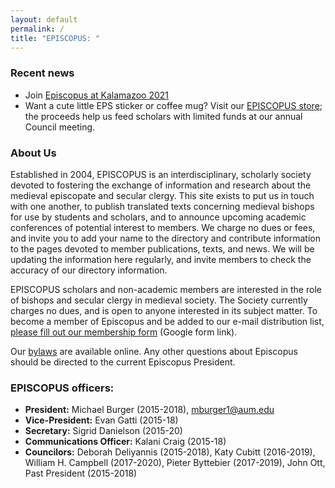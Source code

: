 ```yaml
---
layout: default
permalink: /
title: "EPISCOPUS: "
---
```


### Recent news

- Join [Episcopus at Kalamazoo 2021](/news)
- Want a cute little EPS sticker or coffee mug? Visit our [EPISCOPUS store](https://www.redbubble.com/people/epssociety/); the proceeds help us feed scholars with limited funds at our annual Council meeting.

### About Us

Established in 2004, EPISCOPUS is an interdisciplinary, scholarly society devoted to fostering the exchange of information and research about the medieval episcopate and secular clergy. This site exists to put us in touch with one another, to publish translated texts concerning medieval bishops for use by students and scholars, and to announce upcoming academic conferences of potential interest to members. We charge no dues or fees, and invite you to add your name to the directory and contribute information to the pages devoted to member publications, texts, and news. We will be updating the information here regularly, and invite members to check the accuracy of our directory information.

EPISCOPUS scholars and non-academic members are interested in the role of bishops and secular clergy in medieval society. The Society currently charges no dues, and is open to anyone interested in its subject matter. To become a member of Episcopus and be added to our e-mail distribution list, <a href="https://docs.google.com/forms/d/1azz1dyCwj6GlNZrg3zXIEzhUEV2KUf1FTYAQf-YGZXc/viewform">please fill out our membership form</a> (Google form link).

Our <a href="/bylaws/">bylaws</a> are available online. Any other questions about Episcopus should be directed to the current Episcopus President.

### EPISCOPUS officers:

- **President:** Michael Burger (2015-2018), mburger1@aum.edu
- **Vice-President:** Evan Gatti (2015-18)
- **Secretary:** Sigrid Danielson (2015-20)
- **Communications Officer:** Kalani Craig (2015-18)
- **Councilors:** Deborah Deliyannis (2015-2018), Katy Cubitt (2016-2019), William H. Campbell (2017-2020), Pieter Byttebier (2017-2019), John Ott, Past President (2015-2018)
